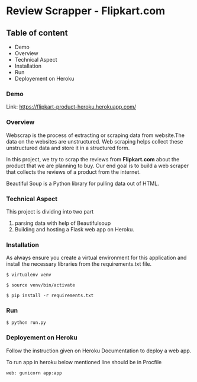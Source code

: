 # Review Scrapper - Flipkart.com

## Table of content
  * Demo
  * Overview
  * Technical Aspect
  * Installation
  * Run
  * Deployement on Heroku
  
### Demo
Link: https://flipkart-product-heroku.herokuapp.com/

### Overview
Webscrap is the process of extracting or scraping data from website.The data on the websites are unstructured. Web scraping helps collect these unstructured data and store it in a structured form. 

In this project, we try to scrap the reviews from **Flipkart.com** about the product that we are planning to buy. Our end goal is to build a web scraper that collects the reviews of a product from the internet.

Beautiful Soup is a Python library for pulling data out of HTML. 

### Technical Aspect
This project is dividing into two part
  1. parsing data with help of Beautifulsoup
  2. Building and hosting a Flask web app on Heroku.
  
### Installation
As always ensure you create a virtual environment for this application and install the necessary libraries from the requirements.txt file.

    $ virtualenv venv
 
    $ source venv/bin/activate
 
    $ pip install -r requirements.txt

### Run

    $ python run.py

### Deployement on Heroku

Follow the instruction given on Heroku Documentation to deploy a web app.

To run app in heroku below mentioned line should be in Procfile

    web: gunicorn app:app
